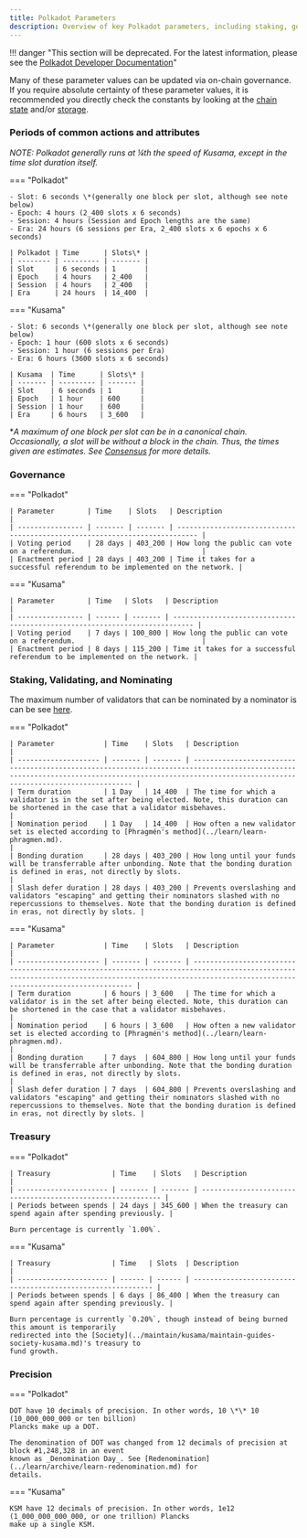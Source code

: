 ```yaml
---
title: Polkadot Parameters
description: Overview of key Polkadot parameters, including staking, governance, and treasury configurations.
---
```


!!! danger "This section will be deprecated. For the latest information, please see the [Polkadot Developer Documentation](https://docs.polkadot.com/)"


Many of these parameter values can be updated via on-chain governance. If you require absolute
certainty of these parameter values, it is recommended you directly check the constants by looking
at the [chain state](https://polkadot.js.org/apps/#/chainstate/constants) and/or
[storage](https://polkadot.js.org/apps/#/chainstate).

### Periods of common actions and attributes

_NOTE: Polkadot generally runs at &frac14;th the speed of Kusama, except in the time slot duration
itself._

=== "Polkadot"

    - Slot: 6 seconds \*(generally one block per slot, although see note below)
    - Epoch: 4 hours (2_400 slots x 6 seconds)
    - Session: 4 hours (Session and Epoch lengths are the same)
    - Era: 24 hours (6 sessions per Era, 2_400 slots x 6 epochs x 6 seconds)

    | Polkadot | Time      | Slots\* |
    | -------- | --------- | ------- |
    | Slot     | 6 seconds | 1       |
    | Epoch    | 4 hours   | 2_400   |
    | Session  | 4 hours   | 2_400   |
    | Era      | 24 hours  | 14_400  |

=== "Kusama"

    - Slot: 6 seconds \*(generally one block per slot, although see note below)
    - Epoch: 1 hour (600 slots x 6 seconds)
    - Session: 1 hour (6 sessions per Era)
    - Era: 6 hours (3600 slots x 6 seconds)

    | Kusama  | Time      | Slots\* |
    | ------- | --------- | ------- |
    | Slot    | 6 seconds | 1       |
    | Epoch   | 1 hour    | 600     |
    | Session | 1 hour    | 600     |
    | Era     | 6 hours   | 3_600   |

\*_A maximum of one block per slot can be in a canonical chain. Occasionally, a slot will be without
a block in the chain. Thus, the times given are *estimates*. See
[Consensus](../learn/learn-consensus.md) for more details._

### Governance

=== "Polkadot"

    | Parameter        | Time    | Slots   | Description                                                                 |
    | ---------------- | ------- | ------- | --------------------------------------------------------------------------- |
    | Voting period    | 28 days | 403_200 | How long the public can vote on a referendum.                               |
    | Enactment period | 28 days | 403_200 | Time it takes for a successful referendum to be implemented on the network. |

=== "Kusama"

    | Parameter        | Time   | Slots   | Description                                                                 |
    | ---------------- | ------ | ------- | --------------------------------------------------------------------------- |
    | Voting period    | 7 days | 100_800 | How long the public can vote on a referendum.                               |
    | Enactment period | 8 days | 115_200 | Time it takes for a successful referendum to be implemented on the network. |

### Staking, Validating, and Nominating

The maximum number of validators that can be nominated by a nominator is can be see
[here](../general/chain-state-values.md).

=== "Polkadot"

    | Parameter            | Time    | Slots   | Description                                                                                                                                                                                         |
    | -------------------- | ------- | ------- | --------------------------------------------------------------------------------------------------------------------------------------------------------------------------------------------------- |
    | Term duration        | 1 Day   | 14_400  | The time for which a validator is in the set after being elected. Note, this duration can be shortened in the case that a validator misbehaves.                                                     |
    | Nomination period    | 1 Day   | 14_400  | How often a new validator set is elected according to [Phragmén's method](../learn/learn-phragmen.md).                                                                                              |
    | Bonding duration     | 28 days | 403_200 | How long until your funds will be transferrable after unbonding. Note that the bonding duration is defined in eras, not directly by slots.                                                          |
    | Slash defer duration | 28 days | 403_200 | Prevents overslashing and validators "escaping" and getting their nominators slashed with no repercussions to themselves. Note that the bonding duration is defined in eras, not directly by slots. |

=== "Kusama"

    | Parameter            | Time    | Slots   | Description                                                                                                                                                                                         |
    | -------------------- | ------- | ------- | --------------------------------------------------------------------------------------------------------------------------------------------------------------------------------------------------- |
    | Term duration        | 6 hours | 3_600   | The time for which a validator is in the set after being elected. Note, this duration can be shortened in the case that a validator misbehaves.                                                     |
    | Nomination period    | 6 hours | 3_600   | How often a new validator set is elected according to [Phragmén's method](../learn/learn-phragmen.md).                                                                                              |
    | Bonding duration     | 7 days  | 604_800 | How long until your funds will be transferrable after unbonding. Note that the bonding duration is defined in eras, not directly by slots.                                                          |
    | Slash defer duration | 7 days  | 604_800 | Prevents overslashing and validators "escaping" and getting their nominators slashed with no repercussions to themselves. Note that the bonding duration is defined in eras, not directly by slots. |

### Treasury

=== "Polkadot"

    | Treasury               | Time    | Slots   | Description                                                  |
    | ---------------------- | ------- | ------- | ------------------------------------------------------------ |
    | Periods between spends | 24 days | 345_600 | When the treasury can spend again after spending previously. |

    Burn percentage is currently `1.00%`.

=== "Kusama"

    | Treasury               | Time   | Slots  | Description                                                  |
    | ---------------------- | ------ | ------ | ------------------------------------------------------------ |
    | Periods between spends | 6 days | 86_400 | When the treasury can spend again after spending previously. |

    Burn percentage is currently `0.20%`, though instead of being burned this amount is temporarily
    redirected into the [Society](../maintain/kusama/maintain-guides-society-kusama.md)'s treasury to
    fund growth.

### Precision

=== "Polkadot"

    DOT have 10 decimals of precision. In other words, 10 \*\* 10 (10_000_000_000 or ten billion)
    Plancks make up a DOT.

    The denomination of DOT was changed from 12 decimals of precision at block #1,248,328 in an event
    known as _Denomination Day_. See [Redenomination](../learn/archive/learn-redenomination.md) for
    details.

=== "Kusama"

    KSM have 12 decimals of precision. In other words, 1e12 (1_000_000_000_000, or one trillion) Plancks
    make up a single KSM.
